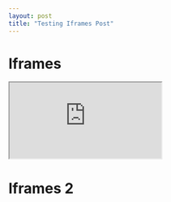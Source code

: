 ```yaml
---
layout: post
title: "Testing Iframes Post"
---
```


# Iframes

<!--//<div class="video-container"><iframe.......></iframe></div>-->
<div class="video-container"><iframe src="https://parimarjan.github.io/latency_collector/gp2-8a.html" title="Test"></iframe></div>

# Iframes 2

<!--Query-System-Logs-t7xlarge-gp3-d.html.-->

<!--<iframe src="https://parimarjan.github.io/latency_collector/Query-System-Logs-t7xlarge-gp3-d.html" title="Test"></iframe>-->
